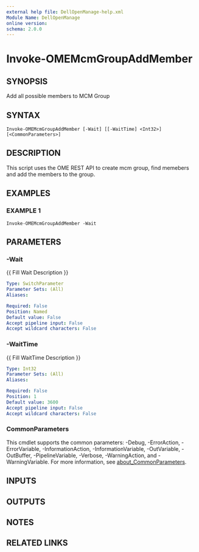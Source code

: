 ```yaml
---
external help file: DellOpenManage-help.xml
Module Name: DellOpenManage
online version:
schema: 2.0.0
---
```


# Invoke-OMEMcmGroupAddMember

## SYNOPSIS
Add all possible members to MCM Group

## SYNTAX

```
Invoke-OMEMcmGroupAddMember [-Wait] [[-WaitTime] <Int32>] [<CommonParameters>]
```

## DESCRIPTION
This script uses the OME REST API to create mcm group, find memebers and add the members to the group.

## EXAMPLES

### EXAMPLE 1
```
Invoke-OMEMcmGroupAddMember -Wait
```

## PARAMETERS

### -Wait
{{ Fill Wait Description }}

```yaml
Type: SwitchParameter
Parameter Sets: (All)
Aliases:

Required: False
Position: Named
Default value: False
Accept pipeline input: False
Accept wildcard characters: False
```

### -WaitTime
{{ Fill WaitTime Description }}

```yaml
Type: Int32
Parameter Sets: (All)
Aliases:

Required: False
Position: 1
Default value: 3600
Accept pipeline input: False
Accept wildcard characters: False
```

### CommonParameters
This cmdlet supports the common parameters: -Debug, -ErrorAction, -ErrorVariable, -InformationAction, -InformationVariable, -OutVariable, -OutBuffer, -PipelineVariable, -Verbose, -WarningAction, and -WarningVariable. For more information, see [about_CommonParameters](http://go.microsoft.com/fwlink/?LinkID=113216).

## INPUTS

## OUTPUTS

## NOTES

## RELATED LINKS
